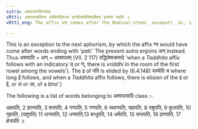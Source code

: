 ```yaml
---
sutra: अश्वपत्यादिभ्यश्च
vRtti: अश्वपत्यादिभ्यः प्रातिपदिकेभ्यः प्राग्दीव्यतीयेष्वर्थेष्वण् प्रत्ययो भवति ॥
vRtti_eng: The affix अण् comes after the Nominal-stems _asvapati_ &c, in the various mentioned senses taught antecedently to _tena_ _divyati_ &c.

---
```

This is an exception to the next aphorism, by which the affix ण्य would have come after words ending with '_pati_.' The present _sutra_ enjoins अण् instead. Thus अश्वपति + अण् = आश्वपतम् (VII. 2 117) तद्धितेष्वचामादे 'when a _Taddhita_ affix follows with an indicatory ञ् or ण्, there is _vriddhi_ in the room of the first rowel among the vowels'). The इ of पति is elided by (6.4.148) यस्येति च where long ई follows, and when a _Taddhita_ affix follows, there is elision of the इ or ई, or अ or आ, of a _bha_'.)

The following is a list of words belonging to अश्वपत्यादि class :-

अक्षपति, 2 ज्ञानपति, 3 शतपति, 4 गणपति, 5 गणपति, 6 स्थानपति, यज्ञपति, 8 राष्ट्रपति, 9 कुलपति, 10 गृहपति, (पशुपति) 11 धान्यपति, 12 धन्वपति,13 बन्धुपति, 14 धर्मपति, 15 सभापति, 16 प्राणपति, 17 क्षेत्रपति ॥